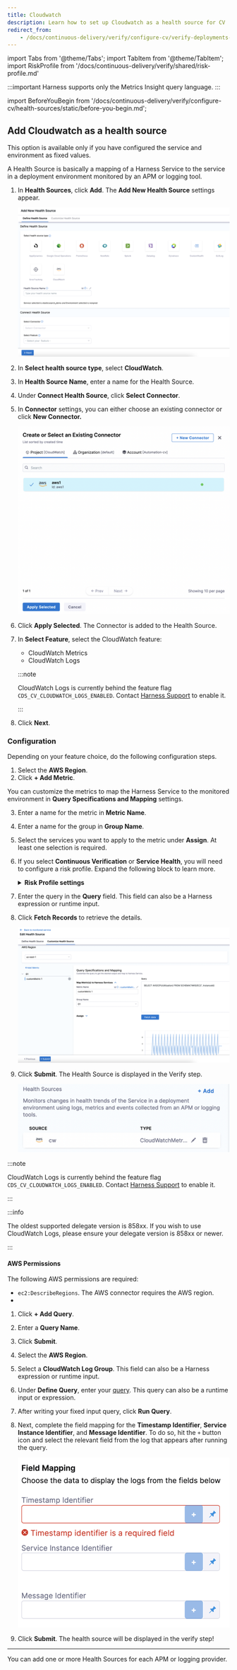 ```yaml
---
title: Cloudwatch
description: Learn how to set up Cloudwatch as a health source for CV
redirect_from: 
    - /docs/continuous-delivery/verify/configure-cv/verify-deployments-with-cloudwatch
---
```


import Tabs from '@theme/Tabs';
import TabItem from '@theme/TabItem';
import RiskProfile from '/docs/continuous-delivery/verify/shared/risk-profile.md'
 
:::important
Harness supports only the Metrics Insight query language.
:::

import BeforeYouBegin from '/docs/continuous-delivery/verify/configure-cv/health-sources/static/before-you-begin.md';

<BeforeYouBegin />

## Add Cloudwatch as a health source

This option is available only if you have configured the service and environment as fixed values.

A Health Source is basically a mapping of a Harness Service to the service in a deployment environment monitored by an APM or logging tool.

1. In **Health Sources**, click **Add**. The **Add New Health Source** settings appear.
   
   ![](./static/verify-deployments-with-cloudwatch-114.png)

2. In **Select health source type**, select **CloudWatch**.
3. In **Health Source Name**, enter a name for the Health Source.
4. Under **Connect Health Source**, click **Select Connector**.
5. In **Connector** settings, you can either choose an existing connector or click **New Connector.**
   
   ![](./static/verify-deployments-with-cloudwatch-115.png)

6. Click **Apply Selected**. The Connector is added to the Health Source.
7. In **Select Feature**, select the CloudWatch feature:
   - CloudWatch Metrics
   - CloudWatch Logs

   :::note

   CloudWatch Logs is currently behind the feature flag `CDS_CV_CLOUDWATCH_LOGS_ENABLED`. Contact [Harness Support](mailto:support@harness.io) to enable it.

   :::

8. Click **Next**.

### Configuration

Depending on your feature choice, do the following configuration steps.

<Tabs>
<TabItem value="CloudWatch Metrics">

1. Select the **AWS Region**.
2. Click **+ Add Metric**.

You can customize the metrics to map the Harness Service to the monitored environment in **Query Specifications and Mapping** settings.

3. Enter a name for the metric in **Metric Name**.
4. Enter a name for the group in **Group Name**.
5. Select the services you want to apply to the metric under **Assign**. At least one selection is required.
6. If you select **Continuous Verification** or **Service Health**, you will need to configure a risk profile. Expand the following block to learn more. 

   <details>
   <summary><b>Risk Profile settings</b></summary>
   
   <RiskProfile />

   </details>

7. Enter the query in the **Query** field. This field can also be a Harness expression or runtime input.
8. Click **Fetch Records** to retrieve the details.
   
   ![](./static/verify-deployments-with-cloudwatch-116.png)
   
9. Click **Submit**. The Health Source is displayed in the Verify step.
   
   ![](./static/verify-deployments-with-cloudwatch-117.png)

</TabItem>
<TabItem value="CloudWatch Logs">

:::note

CloudWatch Logs is currently behind the feature flag `CDS_CV_CLOUDWATCH_LOGS_ENABLED`. Contact [Harness Support](mailto:support@harness.io) to enable it.

:::

:::info

The oldest supported delegate version is 858xx. If you wish to use CloudWatch Logs, please ensure your delegate version is 858xx or newer. 

:::

#### AWS Permissions

The following AWS permissions are required:
   - `ec2:DescribeRegions`. The AWS connector requires the AWS region.
   - 

1. Click **+ Add Query**.
2. Enter a **Query Name**. 
3. Click **Submit**.
4. Select the **AWS Region**.
5. Select a **CloudWatch Log Group**. This field can also be a Harness expression or runtime input.
6. Under **Define Query**, enter your [query](https://docs.aws.amazon.com/AmazonCloudWatch/latest/logs/CWL_QuerySyntax.html). This query can also be a runtime input or expression.
7. After writing your fixed input query, click **Run Query**.
8. Next, complete the field mapping for the **Timestamp Identifier**, **Service Instance Identifier**, and **Message Identifier**. To do so, hit the `+` button icon and select the relevant field from the log that appears after running the query. 

   ![](./static/field-mapping.png)

9. Click **Submit**. The health source will be displayed in the verify step!

</TabItem>
</Tabs>

---

You can add one or more Health Sources for each APM or logging provider.
